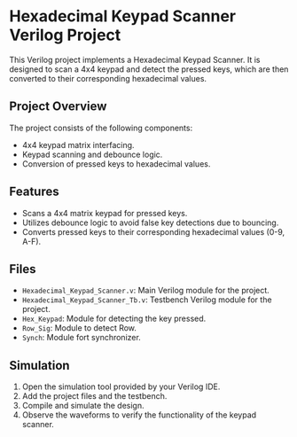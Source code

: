 # Hexadecimal Keypad Scanner Verilog Project

This Verilog project implements a Hexadecimal Keypad Scanner. It is designed to scan a 4x4 keypad and detect the pressed keys, which are then converted to their corresponding hexadecimal values.

## Project Overview

The project consists of the following components:
- 4x4 keypad matrix interfacing.
- Keypad scanning and debounce logic.
- Conversion of pressed keys to hexadecimal values.

## Features

- Scans a 4x4 matrix keypad for pressed keys.
- Utilizes debounce logic to avoid false key detections due to bouncing.
- Converts pressed keys to their corresponding hexadecimal values (0-9, A-F).

## Files

- `Hexadecimal_Keypad_Scanner.v`: Main Verilog module for the project.
- `Hexadecimal_Keypad_Scanner_Tb.v`: Testbench Verilog module for the project.
- `Hex_Keypad`: Module for detecting the key pressed.
- `Row_Sig`: Module to detect Row.
- `Synch`: Module fort synchronizer.


## Simulation

1. Open the simulation tool provided by your Verilog IDE.
2. Add the project files and the testbench.
3. Compile and simulate the design.
4. Observe the waveforms to verify the functionality of the keypad scanner.


